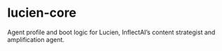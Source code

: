 # lucien-core
Agent profile and boot logic for Lucien, InflectAI’s content strategist and amplification agent.
